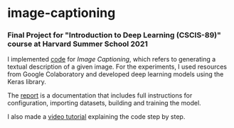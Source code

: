 # image-captioning
### Final Project for  "Introduction to Deep Learning (CSCIS-89)" course at Harvard Summer School 2021

I implemented [code](https://github.com/nikolo555/image-captioning/blob/main/image-captioning-CODE.ipynb) for *Image Captioning*, which refers to generating a textual description of a given image. For the experiments, I used resources from Google Colaboratory and developed deep learning models using the Keras library.

The [report](https://github.com/nikolo555/image-captioning/blob/main/image-captioning-REPORT.pdf) is a documentation that includes full instructions for configuration, importing datasets, building and training the model.

I also made a [video tutorial]( https://youtu.be/_sICLj7h6cI) explaining the code step by step.
